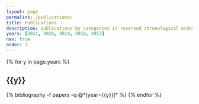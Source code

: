 ```yaml
---
layout: page
permalink: /publications/
title: Publications
description: publications by categories in reversed chronological order. generated by jekyll-scholar.
years: [2021, 2020, 2019, 2018, 2017]
nav: true
order: 3
---
```


<div class="publications">

{% for y in page.years %}
  <h2 class="year">{{y}}</h2>
  {% bibliography -f papers -q @*[year={{y}}]* %}
{% endfor %}

</div>
